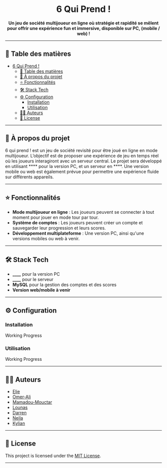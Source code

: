 <a name="readme-top"></a>

<div align="center">



# 6 Qui Prend !

**Un jeu de société multijoueur en ligne où stratégie et rapidité se mêlent pour offrir une expérience fun et immersive, disponible sur PC, (mobile / web) !**


</div>

---

## 📃 Table des matières

- [6 Qui Prend !](#6-qui-prend-)
  - [📃 Table des matières](#-table-des-matières)
  - [📌 À propos du projet](#-à-propos-du-projet)
  - [⭐️ Fonctionnalités](#️-fonctionnalités)
  - [🛠 Stack Tech](#-stack-tech)
  - [⚙️ Configuration](#️-configuration)
    - [Installation](#installation)
    - [Utilisation](#utilisation)
  - [👨🏻‍ Auteurs](#-auteurs)
  - [🔑 License](#-license)

---

## 📌 À propos du projet

6 qui prend ! est un jeu de société revisité pour être joué en ligne en mode multijoueur. L’objectif est de proposer une expérience de jeu en temps réel où les joueurs interagiront avec un serveur central. Le projet sera développé en utilisant **** pour la version PC, et un serveur en ****. Une version mobile ou web est également prévue pour permettre une expérience fluide sur différents appareils.

---

## ⭐️ Fonctionnalités

- **Mode multijoueur en ligne** : Les joueurs peuvent se connecter à tout moment pour jouer en mode tour par tour.
- **Système de comptes** : Les joueurs peuvent créer un compte et sauvegarder leur progression et leurs scores.
- **Développement multiplateforme** : Une version PC, ainsi qu'une versions mobiles ou web à venir.

---

## 🛠 Stack Tech

- **____** pour la version PC
- **____** pour le serveur
- **MySQL** pour la gestion des comptes et des scores
- **Version web/mobile à venir**

---

## ⚙️ Configuration

### Installation

Working Progress

### Utilisation

Working Progress

---

## 👨🏻‍ Auteurs

- [Elie](https://git.unistra.fr/antonios)
- [Omer-Ali](https://git.unistra.fr/armagan)
- [Mamadou-Mouctar](https://git.unistra.fr/bahmm)
- [Lounas](https://git.unistra.fr/lounas.chikhi)
- [Darren](https://git.unistra.fr/ddelgado)
- [Neila](https://git.unistra.fr/nkrika)
- [Kylian](https://git.unistra.fr/kylian.gerard)

---

## 🔑 License

This project is licensed under the [MIT License](https://opensource.org/licenses/MIT).

---
